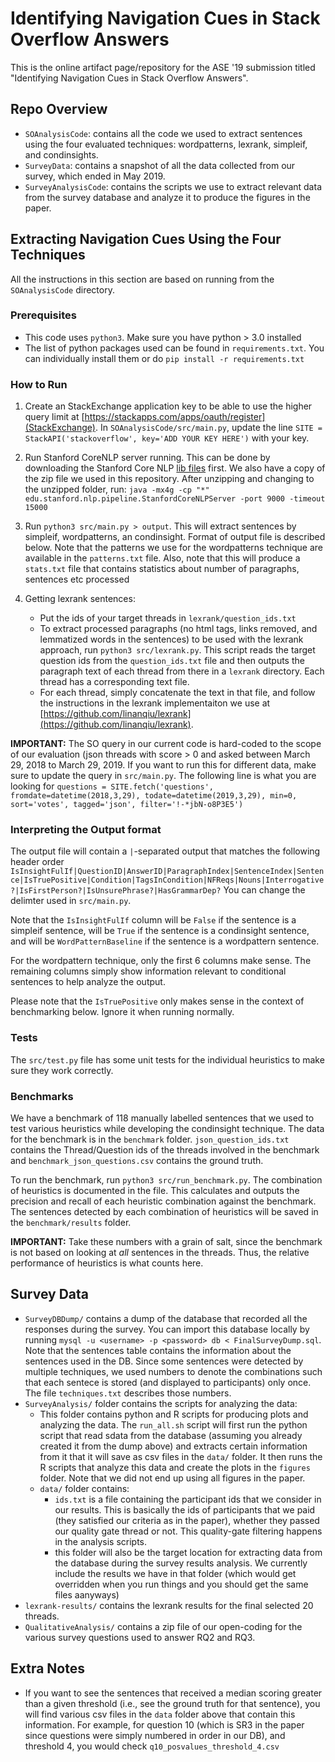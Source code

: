 # Identifying Navigation Cues in Stack Overflow Answers

This is the online artifact page/repository for the ASE '19 submission titled "Identifying Navigation Cues in Stack Overflow Answers".

## Repo Overview

* `SOAnalysisCode`: contains all the code we used to extract sentences using the four evaluated techniques: wordpatterns, lexrank, simpleif, and condinsights. 
* `SurveyData`: contains a snapshot of all the data collected from our survey, which ended in May 2019.
* `SurveyAnalysisCode`: contains the scripts we use to extract relevant data from the survey database and analyze it to produce the figures in the paper.

## Extracting Navigation Cues Using the Four Techniques

All the instructions in this section are based on running from the `SOAnalysisCode` directory.

### Prerequisites

* This code uses `python3`. Make sure you have python > 3.0 installed
* The list of python packages used can be found in `requirements.txt`. You can individually install them or do `pip install -r requirements.txt`

### How to Run

1. Create an StackExchange application key to be able to use the higher query limit at [https://stackapps.com/apps/oauth/register](StackExchange). In `SOAnalysisCode/src/main.py`, update the line `SITE = StackAPI('stackoverflow', key='ADD YOUR KEY HERE')` with your key.

2. Run Stanford CoreNLP server running. This can be done by downloading the Stanford Core NLP [lib files](https://stanfordnlp.github.io/CoreNLP/download.html) first. We also have a copy of the zip file we used in this repository. After unzipping and changing to the unzipped folder, run:
`java -mx4g -cp "*" edu.stanford.nlp.pipeline.StanfordCoreNLPServer -port 9000 -timeout 15000` 

3. Run `python3 src/main.py > output`. This will extract sentences by simpleif, wordpatterns, an condinsight. Format of output file is described below. Note that the patterns we use for the wordpatterns technique are available in the `patterns.txt` file. Also, note that this will produce a `stats.txt` file that contains statistics about number of paragraphs, sentences etc processed

4. Getting lexrank sentences:

	* Put the ids of your target threads in `lexrank/question_ids.txt`  
	* To extract processed paragraphs (no html tags, links removed, and lemmatized words in the sentences) to be used with the lexrank approach, run `python3 src/lexrank.py`. This script reads the target question ids from the `question_ids.txt` file and then outputs the paragraph text of each thread from there in a `lexrank` directory. Each thread has a corresponding text file.
	* For each thread, simply concatenate the text in that file, and follow the instructions in the lexrank implementaiton we use at [https://github.com/linanqiu/lexrank](https://github.com/linanqiu/lexrank). 

**IMPORTANT:** The SO query in our current code is hard-coded to the scope of our evaluation (json threads with score > 0 and asked between March 29, 2018 to March 29, 2019. If you want to run this for different data, make sure to update the query in `src/main.py`. The following line is what you are looking for `questions = SITE.fetch('questions', fromdate=datetime(2018,3,29), todate=datetime(2019,3,29), min=0, sort='votes', tagged='json', filter='!-*jbN-o8P3E5')`

### Interpreting the Output format

The output file will contain a `|`-separated output that matches the following header order 
`IsInsightFulIf|QuestionID|AnswerID|ParagraphIndex|SentenceIndex|Sentence|IsTruePositive|Condition|TagsInCondition|NFReqs|Nouns|Interrogative?|IsFirstPerson?|IsUnsurePhrase?|HasGrammarDep?`
You can change the delimter used in `src/main.py`.

Note that the `IsInsightFulIf` column will be `False` if the sentence is a simpleif sentence, will be `True` if the sentence is a condinsight sentence, and will be `WordPatternBaseline` if the sentence is a wordpattern sentence. 

For the wordpattern technique, only the first 6 columns make sense. The remaining columns simply show information relevant to conditional sentences to help analyze the output.

Please note that the `IsTruePositive` only makes sense in the context of benchmarking below. Ignore it when running normally.

### Tests

The `src/test.py` file has some unit tests for the individual heuristics to make sure they work correctly.


### Benchmarks 

We have a benchmark of 118 manually labelled sentences that we used to test various heuristics while developing the condinsight technique. The data for the benchmark is in the `benchmark` folder. `json_question_ids.txt` contains the Thread/Question ids of the threads involved in the benchmark and `benchmark_json_questions.csv` contains the ground truth.

To run the benchmark, run `python3 src/run_benchmark.py`. The combination of heuristics is documented in the file. This calculates and outputs the precision and recall of each heuristic combination against the benchmark.
The sentences detected by each combination of heuristics will be saved in the `benchmark/results` folder.

**IMPORTANT:** Take these numbers with a grain of salt, since the benchmark is not based on looking at *all* sentences in the threads. Thus, the relative performance of heuristics is what counts here.

## Survey Data

* `SurveyDBDump/` contains a dump of the database that recorded all the responses during the survey. You can import this database locally by running `mysql -u <username> -p <password> db < FinalSurveyDump.sql`. Note that the sentences table contains the information about the sentences used in the DB. Since some sentences were detected by multiple techniques, we used numbers to denote the combinations such that each sentece is stored (and displayed to participants) only once. The file `techniques.txt` describes those numbers.
* `SurveyAnalysis/` folder contains the scripts for analyzing the data:
	* This folder contains python and R scripts for producing plots and analyzing the data. The `run_all.sh` script will first run the python script that read sdata from the database (assuming you already created it from the dump above) and extracts certain information from it that it will save as csv files in the `data/` folder. It then runs the R scripts that analyze this data and create the plots in the `figures` folder. Note that we did not end up using all figures in the paper.
	* `data/` folder contains: 
		* `ids.txt` is a file containing the participant ids that we consider in our results. This is basically the ids of participants that we paid (they satisfied our criteria as in the paper), whether they passed our quality gate thread or not. This quality-gate filtering happens in the analysis scripts.
		* this folder will also be the target location for extracting data from the database during the survey results analysis. We currently include the results we have in that folder (which would get overridden when you run things and you should get the same files aanyways)	
* `lexrank-results/` contains the lexrank results for the final selected 20 threads.
* `QualitativeAnalysis/` contains a zip file of our open-coding for the various survey questions used to answer RQ2 and RQ3.


## Extra Notes

* If you want to see the sentences that received a median scoring greater than a given threshold (i.e., see the ground truth for that sentence), you will find various csv files in the `data` folder above that contain this information. For example, for question 10 (which is SR3 in the paper since questions were simply numbered in order in our DB), and threshold 4, you would check `q10_posvalues_threshold_4.csv`



